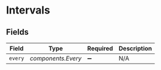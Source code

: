 # Intervals


## Fields

| Field              | Type               | Required           | Description        |
| ------------------ | ------------------ | ------------------ | ------------------ |
| `every`            | *components.Every* | :heavy_minus_sign: | N/A                |